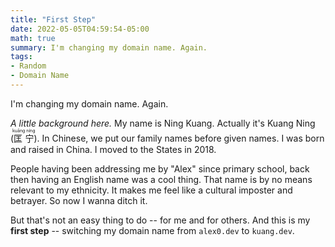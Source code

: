 ```yaml
---
title: "First Step"
date: 2022-05-05T04:59:54-05:00
math: true
summary: I'm changing my domain name. Again.
tags:
- Random
- Domain Name
---
```


I'm changing my domain name. Again.

_A little background here._ My name is Ning Kuang. Actually it's Kuang Ning (<ruby>匡宁 <rp>(</rp><rt>kuāng níng</rt><rp>)</rp></ruby>). In Chinese, we put our family names before given names. I was born and raised in China. I moved to the States in 2018.

People having been addressing me by "Alex" since primary school, back then having an English name was a cool thing. That name is by no means relevant to my ethnicity. It makes me feel like a cultural imposter and betrayer. So now I wanna ditch it. 

But that's not an easy thing to do -- for me and for others. And this is my **first step** -- switching my domain name from `alex0.dev` to `kuang.dev`.
